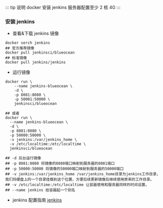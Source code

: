 ::: tip 说明
docker 安装 jenkins 服务器配置至少 2 核 4G
:::

### 安装 jenkins

- 查看&下载 jenkins 镜像

```shell
docker serch jenkins
## 官方推荐镜像
docker pull jenkinsci/blueocean
## 标准镜像
docker pull jenkins/jenkins
```

- 运行镜像

```shell
docker run \
    --name jenkins-blueocean \
    -d \
    -p 8081:8080 \
    -p 50001:50000 \
    jenkinsci/blueocean

## 或者
docker run \
  --name jenkins-blueocean \
  -d \
  -p 8081:8080 \
  -p 50000:50000 \
  -v jenkins:/var/jenkins_home \
  -v /etc/localtime:/etc/localtime \
  jenkinsci/blueocean

## -d 后台运行镜像
## -p 8081:8080 将镜像的8080端口映射到服务器的8081端口
## -p 50000:50000 将镜像的50000端口映射到服务器的50000端口
## -v jenkins:/var/jenkins_home /var/jenkins_home目录为jenkins工作目录，我们将硬盘上的一个目录挂载到这个位置，方便后续更新镜像后继续使用原来的工作目录。
## -v /etc/localtime:/etc/localtime 让容器使用和服务器同样的时间设置。
## --name jenkins 给容器起一个别名
```

- jenkins 配置指南 [jenkins](https://www.jianshu.com/p/0391e225e4a6)
